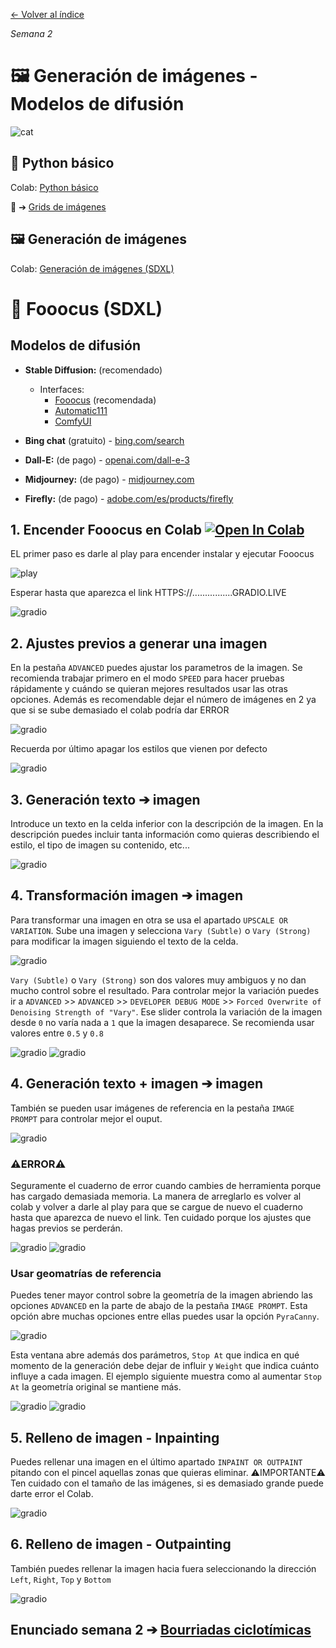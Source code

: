 [← Volver al índice](/semanas/README.md)

*Semana 2*

# 🖼️ Generación de imágenes - Modelos de difusión

![cat](https://github.com/eeenajenaciones/backend/assets/157328061/e8c0fd73-b0d6-455c-9fcc-9a316318bfdd)

## 🐍 Python básico

Colab: [Python básico](https://colab.research.google.com/drive/1fpSmaQexwrUBF1QYspa8qoFiOL84Mx-o?usp=sharing)

🎁 ➔ [Grids de imágenes](https://colab.research.google.com/drive/1PXcGqst1YSY-Hjz9lYFugJEJQpKFW5YJ?usp=sharing)

## 🖼️ Generación de imágenes 

Colab: [Generación de imágenes (SDXL)](https://colab.research.google.com/drive/1viT3anI3z6lv_y2FoMmmA6W1ECEaiR_W?usp=sharing)

# 🎯 Fooocus (SDXL)

## Modelos de difusión
- **Stable Diffusion:** (recomendado)
  - Interfaces:
    - [Fooocus](https://colab.research.google.com/drive/1-QIIehfHQB5-hUafLlAMGcpP6BQ2jOJV?usp=sharing) (recomendada)
    - [Automatic111](https://github.com/AUTOMATIC1111/stable-diffusion-webui)
    - [ComfyUI](https://github.com/comfyanonymous/ComfyUI)

- **Bing chat** (gratuito) - [bing.com/search](https://www.bing.com/search?q=Bing+AI&showconv=1)
- **Dall-E:** (de pago) - [openai.com/dall-e-3](https://openai.com/dall-e-3)
- **Midjourney:** (de pago) - [midjourney.com](https://www.midjourney.com/home)
- **Firefly:** (de pago) - [adobe.com/es/products/firefly](https://www.adobe.com/es/products/firefly.html)

## 1. Encender Fooocus en Colab [![Open In Colab](https://colab.research.google.com/assets/colab-badge.svg)](https://colab.research.google.com/drive/1-QIIehfHQB5-hUafLlAMGcpP6BQ2jOJV?usp=sharing)

EL primer paso es darle al play para encender instalar y ejecutar Fooocus

![play](/archivos/play.png)

Esperar hasta que aparezca el link HTTPS://................GRADIO.LIVE

![gradio](/archivos/gradio.png)

## 2. Ajustes previos a generar una imagen

En la pestaña `ADVANCED` puedes ajustar los parametros de la imagen. Se recomienda trabajar primero en el modo `SPEED` para hacer pruebas rápidamente y cuándo se quieran mejores resultados usar las otras opciones. Además es recomendable dejar el número de imágenes en 2 ya que si se sube demasiado el colab podría dar ERROR

![gradio](/archivos/ajustes.png)

Recuerda por último apagar los estilos que vienen por defecto

![gradio](/archivos/apagar_estilos.png)

## 3. Generación texto ➔ imagen

Introduce un texto en la celda inferior con la descripción de la imagen. En la descripción puedes incluir tanta información como quieras describiendo el estilo, el tipo de imagen su contenido, etc...

![gradio](/archivos/text2image.png)

## 4. Transformación imagen ➔ imagen

Para transformar una imagen en otra se usa el apartado `UPSCALE OR VARIATION`. Sube una imagen y selecciona `Vary (Subtle)` o `Vary (Strong)` para modificar la imagen siguiendo el texto de la celda.

![gradio](/archivos/image2image.png)

`Vary (Subtle)` o `Vary (Strong)` son dos valores muy ambiguos y no dan mucho control sobre el resultado. Para controlar mejor la variación puedes ir a `ADVANCED` >> `ADVANCED` >> `DEVELOPER DEBUG MODE` >> `Forced Overwrite of Denoising Strength of "Vary"`. Ese slider controla la variación de la imagen desde `0` no varía nada a `1` que la imagen desaparece. Se recomienda usar valores entre `0.5` y `0.8`

![gradio](/archivos/advanced_settings.png)
![gradio](/archivos/advanced_settings2.png)

## 4. Generación texto + imagen ➔ imagen

También se pueden usar imágenes de referencia en la pestaña `IMAGE PROMPT` para controlar mejor el ouput. 

![gradio](/archivos/image_prompt.png)

### ⚠️ERROR⚠️

Seguramente el cuaderno de error cuando cambies de herramienta porque has cargado demasiada memoria. La manera de arreglarlo es volver al colab y volver a darle al play para que se cargue de nuevo el cuaderno hasta que aparezca de nuevo el link. Ten cuidado porque los ajustes que hagas previos se perderán.

![gradio](/archivos/error.png)
![gradio](/archivos/error2.png)

### Usar geomatrías de referencia

Puedes tener mayor control sobre la geometría de la imagen abriendo las opciones `ADVANCED` en la parte de abajo de la pestaña `IMAGE PROMPT`. Esta opción abre muchas opciones entre ellas puedes usar la opción `PyraCanny`.

![gradio](/archivos/image_prompt2.png)

Esta ventana abre además dos parámetros, `Stop At` que indica en qué momento de la generación debe dejar de influir y `Weight` que indica cuánto influye a cada imagen. El ejemplo siguiente muestra como al aumentar `Stop At` la geometría original se mantiene más.

![gradio](/archivos/piracanny.png)
![gradio](/archivos/piracanny2.png)

## 5. Relleno de imagen - Inpainting

Puedes rellenar una imagen en el último apartado `INPAINT OR OUTPAINT` pitando con el pincel aquellas zonas que quieras eliminar. ⚠️IMPORTANTE⚠️ Ten cuidado con el tamaño de las imágenes, si es demasiado grande puede darte error el Colab.

![gradio](/archivos/inpainting.png)

## 6. Relleno de imagen - Outpainting

También puedes rellenar la imagen hacia fuera seleccionando la dirección `Left`, `Right`, `Top` y `Bottom`

![gradio](/archivos/outpainting.png)

## **Enunciado semana 2** ➔ [Bourriadas ciclotímicas](/semanas/enunciados/bourriadas_ciclotimicas.md)
